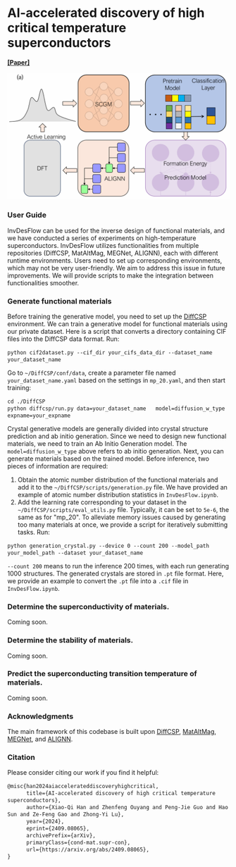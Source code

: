 # AI-accelerated discovery of high critical temperature superconductors

[**[Paper]**](https://arxiv.org/pdf/2409.08065)

![Overview](fig/InvDesFlow.png "Overview")


### User Guide
InvDesFlow can be used for the inverse design of functional materials, and we have conducted a series of experiments on high-temperature superconductors. InvDesFlow utilizes functionalities from multiple repositories (DiffCSP, MatAltMag, MEGNet, ALIGNN), each with different runtime environments. Users need to set up corresponding environments, which may not be very user-friendly. We aim to address this issue in future improvements. We will provide scripts to make the integration between functionalities smoother.


### Generate functional materials

Before training the generative model, you need to set up the [DiffCSP](https://github.com/jiaor17/DiffCSP/tree/main) environment. We can train a generative model for functional materials using our private dataset. Here is a script that converts a directory containing CIF files into the DiffCSP data format. Run:

```
python cif2dataset.py --cif_dir your_cifs_data_dir --dataset_name your_dataset_name
```

Go to `~/DiffCSP/conf/data`, create a parameter file named `your_dataset_name.yaml` based on the settings in `mp_20.yaml`, and then start training:

```
cd ./DiffCSP
python diffcsp/run.py data=your_dataset_name   model=diffusion_w_type   expname=your_expname
```
Crystal generative models are generally divided into crystal structure prediction and ab initio generation. Since we need to design new functional materials, we need to train an Ab Initio Generation model. The `model=diffusion_w_type` above refers to ab initio generation.
Next, you can generate materials based on the trained model. Before inference, two pieces of information are required:  
1. Obtain the atomic number distribution of the functional materials and add it to the `~/DiffCSP/scripts/generation.py` file. We have provided an example of atomic number distribution statistics in `InvDesFlow.ipynb`.  
2. Add the learning rate corresponding to your dataset in the `~/DiffCSP/scripts/eval_utils.py` file. Typically, it can be set to `5e-6`, the same as for "mp_20". To alleviate memory issues caused by generating too many materials at once, we provide a script for iteratively submitting tasks. Run:
```
python generation_crystal.py --device 0 --count 200 --model_path your_model_path --dataset your_dataset_name
```
`--count 200` means to run the inference 200 times, with each run generating 1000 structures.
The generated crystals are stored in `.pt` file format. Here, we provide an example to convert the `.pt` file into a `.cif` file in `InvDesFlow.ipynb`.

### Determine the superconductivity of materials.
Coming soon.
### Determine the stability of materials.
Coming soon.
### Predict the superconducting transition temperature of materials.
Coming soon.


### Acknowledgments

The main framework of this codebase is built upon [DiffCSP](https://github.com/jiaor17/DiffCSP), [MatAltMag](https://github.com/zfgao66/MatAltMag/tree/main), [MEGNet](https://github.com/davidtangGT/MEGNET), and [ALIGNN](https://github.com/usnistgov/alignn).

### Citation

Please consider citing our work if you find it helpful:
```
@misc{han2024aiaccelerateddiscoveryhighcritical,
      title={AI-accelerated discovery of high critical temperature superconductors}, 
      author={Xiao-Qi Han and Zhenfeng Ouyang and Peng-Jie Guo and Hao Sun and Ze-Feng Gao and Zhong-Yi Lu},
      year={2024},
      eprint={2409.08065},
      archivePrefix={arXiv},
      primaryClass={cond-mat.supr-con},
      url={https://arxiv.org/abs/2409.08065}, 
}
```
